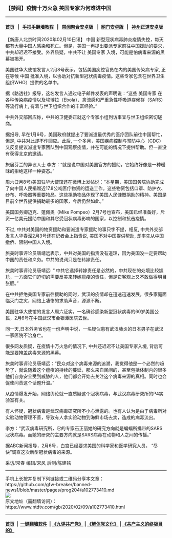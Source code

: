 ### 【禁闻】疫情十万火急 美国专家为何难进中国
------------------------

#### [首页](https://github.com/gfw-breaker/banned-news1/blob/master/README.md) &nbsp;&nbsp;|&nbsp;&nbsp; [手把手翻墙教程](https://github.com/gfw-breaker/guides/wiki) &nbsp;&nbsp;|&nbsp;&nbsp; [禁闻聚合安卓版](https://github.com/gfw-breaker/bn-android) &nbsp;&nbsp;|&nbsp;&nbsp; [网门安卓版](https://github.com/oGate2/oGate) &nbsp;&nbsp;|&nbsp;&nbsp; [神州正道安卓版](https://github.com/SzzdOgate/update) 



<div><div class="post_content" itemprop="articleBody">
 <p>
  【新唐人北京时间2020年02月10日讯】
  <ok href="https://www.ntdtv.com/gb/中国.htm">
   中国
  </ok>
  新型冠状病毒肺炎疫情失控，每天都有大量中国人感染和死亡。但是，美国一再提出要派专家前往中国援助的要求，中共却迟迟不接受。外界质疑，中共不让
  <ok href="https://www.ntdtv.com/gb/美国专家.htm">
   美国专家
  </ok>
  入境，可能是怕病毒来源的黑幕被揭开。
 </p>
 <p>
  美国驻华大使馆发言人2月8号表示，包括美国疾控官员在内的美国传染病专家, 正在等候
  <ok href="https://www.ntdtv.com/gb/中国.htm">
   中国
  </ok>
  批准入境，以协助对抗新型冠状病毒疫情。这些专家包含在世界卫生组织WHO）提供的名单中。
 </p>
 <p>
  据《路透社》报导，这名发言人通过电子邮件发表的声明说：“这些
  <ok href="https://www.ntdtv.com/gb/美国专家.htm">
   美国专家
  </ok>
  在各种传染病疫情以及埃博拉（Ebola）、禽流感和严重急性呼吸道症候群（SARS）等流行病上, 有着与世卫组织合作的丰富经验。”
 </p>
 <p>
  中共外交部回应称，中共的卫健委正就这个专家小组到访事宜与世卫组织密切磋商。
 </p>
 <p>
  据报导, 早在1月6号，美国政府就提出了要派遣最优秀的医疗团队前往中国帮忙，但是, 中共对此却不作回应。此后, 一个多月，美国疾病控制与预防中心（CDC）又反复提议派遣专家团队到中国观察疫情，并在可能的情况下提供帮助。但一直没有获得北京的邀请。
 </p>
 <p>
  旅居芬兰的异议人士 李方：“就是说中国对美国官方的援助，它始终好像是一种暧昧的拒绝这样一种姿态。”
 </p>
 <p>
  周六(2月8号)美国驻华大使馆还在微博上发帖说：“本星期，美国国务院协助完成了向中国人民捐赠近17.8公吨医疗物资的运送工作。这些物资包括口罩、防护衣、纱布、呼吸器等重要物品。这些捐助物品体现了美国人民慷慨捐助的精神。美国是目前全世界提供捐助最多的国家，今后仍然如此。”
 </p>
 <p>
  美国国务卿迈克．蓬佩奥（Mike Pompeo）2月7号也宣布，美国已经准备好，斥资一亿美元援助中国和其它受冠状病毒影响的国家，以控制和抗击疫情。
 </p>
 <p>
  不过, 中共对美国的物资援助和要派遣专家援助的事只字不提，相反, 中共外交部发言人华春滢2月3号还在记者会上指责说, 美国不对中国提供帮助, 却率先从中国撤侨、限制中国人入境。
 </p>
 <p>
  旅美时事评论员唐靖远表示，中共对美国的指责没有道理，因为美国没一定要帮助中国的责任和义务。中共的说词只是在转嫁责任。
 </p>
 <p>
  旅美时事评论员唐靖远: “ 中共它选择转嫁责任是必然的，中共现在的处境比较尴尬，一方面它们迫切的需要反美来转嫁瘟疫的责任，但是它客观上又不敢做得明目张胆。”
 </p>
 <p>
  在中共拒绝美国专家前往援助的同时，武汉的疫情却在迅速迅速发展，很多家庭面临灭门之灾，网络上凄惨的求助声音，源源不断。
 </p>
 <p>
  美国驻华大使馆的发言人周六证实，一名确诊感染新型冠状病毒的60岁美国公民，2月6号在中国武汉市金银潭医院去世。
 </p>
 <p>
  同一天,日本外务省也在一份声明中说，一名疑似患有武汉肺炎的日本男子在武汉一家医院不治身亡。
 </p>
 <p>
  很多网友质疑，在疫情十万火急的情况下, 中共还迟迟不让美国专家入境, 背后可能是要掩盖病毒来源的黑幕。
 </p>
 <p>
  旅美时事评论员唐靖远：“民众对这个病毒来源的追溯，我觉得他是一个必然的趋势了，就说随着这个瘟疫的持续的蔓延，那么来自民间的，甚至包括体制内的很多他们自身安全受到威胁的人，他们都会开始去关注这个病毒来源的真相。同时也会促使问责这个话题升温。”
 </p>
 <p>
  从疫情爆发开始，网络舆论就一直质疑这个冠状病毒，与武汉病毒研究所的P4实验室有关。
 </p>
 <p>
  有人怀疑，冠状病毒是武汉病毒研究所不小心泄露的。也有人认为是由于病毒所对实验动物管理不善，导致有人拿实验动物到海鲜市场去卖，造成的病毒流出。
 </p>
 <p>
  李方：“武汉病毒研究所，它的专家石正丽她的研究方向就是蝙蝠所携带的SARS冠状病毒。而她的研究的主要方向就是SARS病毒在动物和人之间的传播。”
 </p>
 <p>
  据ABC新闻报导，2月6号，白宫已经要求美国的科学家和医学研究人员， “尽快”调查这次新型冠状病毒的来源。
 </p>
 <p>
  采访/常春 编辑/宋风 后制/陈建铭
 </p>
 <div class="single_ad">
 </div>
</div>
</div>
<hr/>
手机上长按并复制下列链接或二维码分享本文章：<br/>
https://github.com/gfw-breaker/banned-news1/blob/master/pages/prog204/a102773410.md <br/>
<a href='https://github.com/gfw-breaker/banned-news1/blob/master/pages/prog204/a102773410.md'><img src='https://github.com/gfw-breaker/banned-news1/blob/master/pages/prog204/a102773410.md.png'/></a> <br/>
原文地址（需翻墙访问）：https://www.ntdtv.com/gb/2020/02/09/a102773410.html


------------------------
#### [首页](https://github.com/gfw-breaker/banned-news1/blob/master/README.md) &nbsp;|&nbsp; [一键翻墙软件](https://github.com/gfw-breaker/nogfw/blob/master/README.md) &nbsp;| [《九评共产党》](https://github.com/gfw-breaker/9ping.md/blob/master/README.md#九评之一评共产党是什么) | [《解体党文化》](https://github.com/gfw-breaker/jtdwh.md/blob/master/README.md) | [《共产主义的终极目的》](https://github.com/gfw-breaker/gczydzjmd.md/blob/master/README.md)


<img src='http://gfw-breaker.win/banned-news/pages/prog204/a102773410.md' width='0px' height='0px'/>